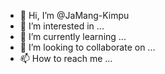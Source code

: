 - 👋 Hi, I’m @JaMang-Kimpu
- 👀 I’m interested in ...
- 🌱 I’m currently learning ...
- 💞️ I’m looking to collaborate on ...
- 📫 How to reach me ...

<!---
JaMang-Kimpu/JaMang-Kimpu is a ✨ special ✨ repository because its `README.md` (this file) appears on your GitHub profile.
You can click the Preview link to take a look at your changes.
--->
